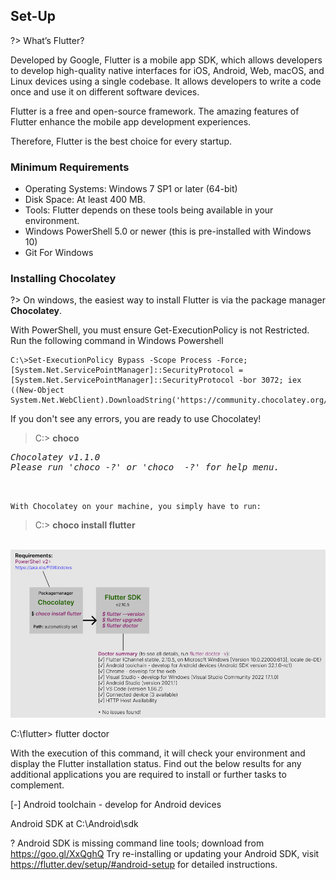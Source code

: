 ## Set-Up 

?> What’s Flutter?  

<p>Developed by Google, Flutter is a mobile app SDK, which allows developers to develop high-quality native interfaces for iOS, Android, Web, macOS, and Linux devices using a single codebase. It allows developers to write a code once and use it on different software devices.</p> 

Flutter is a free and open-source framework. The amazing features of Flutter enhance the mobile app development experiences.

Therefore, Flutter is the best choice for every startup.


### Minimum Requirements

- Operating Systems: Windows 7 SP1 or later (64-bit)
- Disk Space: At least 400 MB.
- Tools: Flutter depends on these tools being available in your environment.
- Windows PowerShell 5.0 or newer (this is pre-installed with Windows 10)
- Git For Windows

### Installing Chocolatey

?> On windows, the easiest way to install Flutter is via the package manager <strong>Chocolatey</strong>.  
<p>With PowerShell, you must ensure Get-ExecutionPolicy is not Restricted.</br>
Run the following command in Windows Powershell</p>

```
C:\>Set-ExecutionPolicy Bypass -Scope Process -Force; [System.Net.ServicePointManager]::SecurityProtocol = [System.Net.ServicePointManager]::SecurityProtocol -bor 3072; iex ((New-Object System.Net.WebClient).DownloadString('https://community.chocolatey.org/install.ps1'))
```

<p>If you don't see any errors, you are ready to use Chocolatey!</p>

> C:\> **choco**

<pre><i>Chocolatey v1.1.0    
Please run 'choco -?' or 'choco <command> -?' for help menu.</i></pre></br> 

`With Chocolatey on your machine, you simply have to run:`


> C:\> **choco install flutter**

<br>

<div align=center>
<img src="./img/Flutter.png"/>
</div>


C:\flutter> flutter doctor

With the execution of this command, it will check your environment and display the Flutter installation status. Find out the below results for any additional applications you are required to install or further tasks to complement.

[-] Android toolchain - develop for Android devices

Android SDK at C:\Android\sdk

? Android SDK is missing command line tools; download from https://goo.gl/XxQghQ
Try re-installing or updating your Android SDK,
visit https://flutter.dev/setup/#android-setup for detailed instructions.
